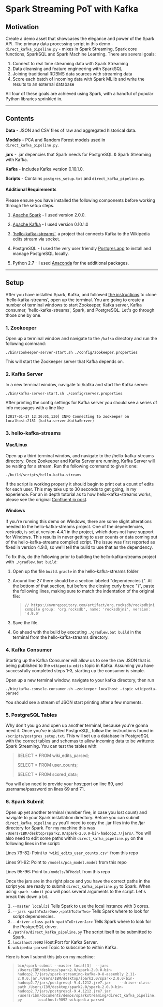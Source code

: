# Spark Streaming PoT with Kafka

## Motivation

Create a demo asset that showcases the elegance and power of the Spark API.  The primary data processing script in this demo - `direct_kafka_pipeline.py` - mixes in Spark Streaming, Spark core functions, SparkSQL and Spark Machine Learning.  There are several goals:

1. Connect to real time streaming data with Spark Streaming
2. Data cleansing and feature engineering with SparkSQL
3. Joining traditional RDBMS data sources with streaming data
4. Score each batch of incoming data with Spark MLlib and write the results to an external database

All four of these goals are achieved using Spark, with a handful of popular Python libraries sprinkled in.
______________

## Contents

**Data** - JSON and CSV files of raw and aggregated historical data.

**Models** - PCA and Random Forest models used in `direct_kafka_pipeline.py`.

**jars** - .jar depencies that Spark needs for PostgreSQL & Spark Streaming with Kafka.

**Kafka** - Includes Kafka version 0.10.1.0.

**Scripts** - Contains `postgres_setup.txt` and `direct_kafka_pipeline.py`.


#### Additional Requirements

Please ensure you have installed the following components before working through the setup steps.

1.  [Apache Spark](http://spark.apache.org/downloads.html) - I used version 2.0.0.

2.  [Apache Kafka](https://kafka.apache.org/downloads) - I used version 0.10.1.0

3.  ['hello-kafka-streams'](https://github.com/amient/hello-kafka-streams), a project that connects Kafka to the Wikipedia edits stream via socket.

4.  PostgreSQL - I used the very user friendly [Postgres.app](https://postgresapp.com/) to install and manage PostgreSQL locally.

5.  Python 2.7 - I used [Anaconda](https://www.continuum.io/downloads) for the additional packages.
_______________

## Setup 

After you have installed Spark, Kafka, and followed [the instructions](https://github.com/amient/hello-kafka-streams) to clone 'hello-kafka-streams', open up the terminal.  You are going to create a number of terminal windows to start Zookeeper, Kafka server, Kafka consumer, 'hello-kafka-streams', Spark, and PostgreSQL.  Let's go through those one by one.

### 1. Zookeeper 
Open up a terminal window and navigate to the `/kafka` directory and run the following command:

`./bin/zookeeper-server-start.sh ./config/zookeeper.properties`

This will start the Zookeeper server that Kafka depends on.


### 2. Kafka Server
In a new terminal window, navigate to /kafka and start the Kafka server:

`./bin/kafka-server-start.sh ./config/server.properties`

After printing the config settings for Kafka server you should see a series of info messages with a line like

`[2017-01-17 12:30:01,130] INFO Connecting to zookeeper on localhost:2181 (kafka.server.KafkaServer)`


### 3. hello-kafka-streams

#### Mac/Linux
Open up a third terminal window, and navigate to the /hello-kafka-streams directory.  Once Zookeeper and Kafka Server are running, Kafka Server will be waiting for a stream.  Run the following command to give it one:

`./build/scripts/hello-kafka-streams`

If the script is working properly it should begin to print out a count of edits for each user.  This may take up to 30 seconds to get going, in my experience.  For an in depth tutorial as to how hello-kafka-streams works, please see the original [Confluent.io post](https://www.confluent.io/blog/hello-world-kafka-connect-kafka-streams/).

#### Windows
If you're running this demo on Windows, there are some slight alterations needed to the hello-kafka-streams project. One of the dependencies, *rocksdb*, is set at version 4.4.1 in the project, which does not have support for Windows. This results in never getting to user counts or data coming out of the hello-kafka-streams compiled script. The issue was first reported as fixed in version 4.9.0, so we'll tell the build to use that as the dependency.
 
To fix this, do the following prior to building the hello-kafka-streams project with `./gradlew.bat build`:

1. Open up the file `build.gradle` in the hello-kafka-streams folder
2. Around line 27 there should be a section labeled "dependencies {". At the bottom of that section, but before the closing curly brace "}", paste the following lines, making sure to match the indentation of the original file:

    >`// https://mvnrepository.com/artifact/org.rocksdb/rocksdbjni
    compile group: 'org.rocksdb', name: 'rocksdbjni', version: '4.9.0'`
    
3. Save the file.
4. Go ahead with the build by executing
    `./gradlew.bat build`
    in the terminal from the hello-kafka-streams directory.


### 4. Kafka Consumer
Starting up the Kafka Consumer will allow us to see the raw JSON that is being published to the `wikipedia-edits` topic in Kafka.  Assuming you have successfully completed steps 1-3, starting up the consumer is simple.  

Open up a new terminal window, navigate to your kafka directory, then run

`./bin/kafka-console-consumer.sh —zookeeper localhost —topic wikipedia-parsed`

You should see a stream of JSON start printing after a few moments.


### 5. PostgreSQL Tables
Why don't you go and open up another terminal, because you're gonna need it. Once you've installed PostgreSQL, follow the instructions found in `/scripts/postgres_setup.txt`.  This will set up a database in PostgreSQL with the correct tables and schemas to allow incoming data to be writtento Spark Streaming.  You can test the tables with:

> SELECT * FROM wiki_edits_parsed;
>
> SELECT * FROM user_counts;
> 
> SELECT * FROM scored_data;

You will also need to provide your host:port on line 69, and username/password on lines 69 and 71.


### 6. Spark Submit
Open up yet another terminal (number five, in case you lost count) and navigate to your Spark installation directory.  Before you can submit `direct_kafka_pipeline.py` you'll need to copy the .jar files into the /jar directory for Spark.  For my machine this was `/Users/IBM/desktop/spark2.0/spark-2.0.0-bin-hadoop2.7/jars/`.  You will also need to edit some paths within `direct_kafka_pipeline.py` on the following lines in the script:

Lines 79-82:  Point to `'wiki_edits_user_counts.csv'` from this repo

Lines 91-92: Point to `/models/pca_model.model` from this repo 

Lines 95-96:  Point to `/models/RFModel` from this repo

Once the jars are in the right place and you have the correct paths in the script you are ready to submit `direct_kafka_pipeline.py` to Spark.   When using `spark-submit` you will pass several arguments to the script.  Let's break this down a bit.
 
 1. `--master local[3]` Tells Spark to use the local instance with 3 cores.
 2. `--jars <pathToJarOne>,<pathToJarTwo>` Tells Spark where to look for script dependencies.
 3. `--driver-class-path <pathToDriverJar>` Tells Spark where to look for the PostgreSQL driver.
 4. `/pathTo/direct_kafka_pipeline.py` The script itself to be submitted to Spark.
 5. `localhost:9092`  Host:Port for Kafka Server.
 6. `wikipedia-parsed` Topic to subscribe to within Kafka.

Here is how I submit this job on my machine:

 > `bin/spark-submit --master local[3]  --jars       /Users/IBM/desktop/spark2.0/spark-2.0.0-bin-hadoop2.7/jars/spark-streaming-kafka-0-8-assembly_2.11-2.0.0.jar,/Users/IBM/desktop/spark2.0/spark-2.0.0-bin-hadoop2.7/jars/postgresql-9.4.1212.jre7.jar    --driver-class-path /Users/IBM/desktop/spark2.0/spark-2.0.0-bin-hadoop2.7/jars/postgresql-9.4.1212.jre7.jar     /users/ibm/documents/demos/sparkstreaming/direct_kafka_pipeline.py       localhost:9092 wikipedia-parsed`
 

